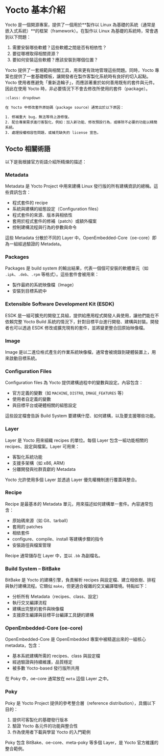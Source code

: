 # Yocto 基本介紹

Yocto 是一個開源專案，提供了一個用於**製作以 Linux 為基礎的系統（通常是嵌入式系統）**的框架（framework）。在製作以 Linux 為基礎的系統時，常會遇到以下問題：

1. 需要安裝哪些軟體？這些軟體之間是否有相依性？
2. 要從哪裡取得相關資源？
3. 要如何安裝這些軟體？應該安裝到哪個位置？

Yocto 提供了一套規範與相關工具，用來更有效地管理這些問題。同時，Yocto 專案也提供了一套基礎模板，讓開發者在製作客製化系統時有良好的切入起點。Yocto 使用者應避免「重新造輪子」，而應該著重於如何善用既有的套件與元件。因此在使用 Yocto 時，非必要情況下不會去修改所使用的套件（package）。

```{tip}
:class: dropdown

在 Yocto 中修改套件原始碼（package source）通常出於以下原因：

1. 修補重大 bug，無法等待上游修復。
2. 配合專案需求進行客製化，例如：加入新功能、修改預設行為，或移除不必要的功能以精簡系統。
3. 處理授權相容性問題，或補充缺失的 license 宣告。
```

## Yocto 相關術語

以下是我根據官方術語介紹所精煉的描述：

### Metadata

Metadata 是 Yocto Project 中用來建構 Linux 發行版的所有建構資訊的總稱。這些資訊包含：

- 程式套件的 recipe
- 系統與建構的組態設定（Configuration files）
- 程式套件的來源、版本與相依性
- 套用於程式套件的修補（patch）或額外檔案
- 控制建構流程與行為的參數與命令

這些 Metadata 分散於不同的 Layer 中。OpenEmbedded-Core（oe-core）即為一組經過驗證的 Metadata。

### Packages

Packages 是 build system 的輸出結果，代表一個個可安裝的軟體單元（如 `.ipk`、`.deb`、`.rpm` 等格式）。這些套件會被用來：

- 製作最終的系統映像檔（Image）
- 安裝到目標系統中

### Extensible Software Development Kit (ESDK)

ESDK 是一組可擴充的開發工具組，提供給應用程式開發人員使用，讓他們能在不依賴完整 Yocto Build 系統的情況下，針對目標平台進行開發、建構與封裝。開發者也可以透過 ESDK 修改或擴充現有的套件，並將變更整合回原始映像檔。

### Image

Image 是以二進位格式產生的作業系統映像檔，通常會被燒錄到硬體裝置上，用來啟動目標系統。

### Configuration Files

Configuration files 為 Yocto 提供建構過程中的變數與設定。內容包含：

- 官方定義的變數（如 `MACHINE`, `DISTRO`, `IMAGE_FEATURES` 等）
- 使用者自定義的變數
- 與目標平台或硬體相關的組態設定

這些設定檔會告訴 Build System 要建構什麼、如何建構，以及要支援哪些功能。

### Layer

Layer 是 Yocto 用來組織 recipes 的單位。每個 Layer 包含一組功能相關的 recipes、設定與檔案。Layer 可用來：

- 客製化系統功能
- 支援多架構（如 x86, ARM）
- 分離開發與社群貢獻的 Metadata

Yocto 允許使用多個 Layer 並透過 Layer 優先權機制進行覆蓋與整合。

### Recipe

Recipe 是最基本的 Metadata 單元，用來描述如何建構單一套件。內容通常包含：

- 原始碼來源（如 Git、tarball）
- 套用的 patches
- 相依套件
- configure、compile、install 等建構步驟的指令
- 安裝路徑與檔案管理

Recipe 通常儲存在 Layer 中，並以 `.bb` 為副檔名。

### Build System – BitBake

BitBake 是 Yocto 的建構引擎，負責解析 recipes 與設定檔、建立相依樹、排程與執行建構流程。它類似 `make`，但更適合複雜的交叉編譯環境。特點如下：

- 分析所有 Metadata（recipes、class、設定）
- 執行交叉編譯流程
- 建構出完整的套件與映像檔
- 支援原生編譯與目標平台編譯工具鏈的建構

### OpenEmbedded-Core (oe-core)

OpenEmbedded-Core 是 OpenEmbedded 專案中被精選出來的一組核心 metadata，包含：

- 基本系統建構所需的 recipes、class 與設定檔
- 經過驗證與持續維護，品質穩定
- 被多數 Yocto-based 發行版所共用

在 Poky 中，oe-core 通常放在 `meta` 這個 Layer 之中。

### Poky

Poky 是 Yocto Project 提供的參考整合層（reference distribution），具備以下目的：

1. 提供可客製化的基礎發行版本
2. 驗證 Yocto 各元件的功能與整合性
3. 作為使用者下載與學習 Yocto 的入門範例

Poky 包含 BitBake、oe-core、meta-poky 等多個 Layer，是 Yocto 官方維護的整合範例。
